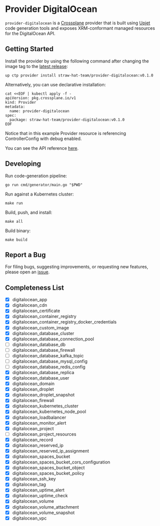# Provider DigitalOcean

`provider-digitalocean` is a [Crossplane](https://crossplane.io/) provider that
is built using [Upjet](https://github.com/crossplane/upjet) code
generation tools and exposes XRM-conformant managed resources for the
DigitalOcean API.

## Getting Started

Install the provider by using the following command after changing the image tag
to the [latest release](https://marketplace.upbound.io/providers/straw-hat-team/provider-digitalocean):
```
up ctp provider install straw-hat-team/provider-digitalocean:v0.1.0
```

Alternatively, you can use declarative installation:
```
cat <<EOF | kubectl apply -f -
apiVersion: pkg.crossplane.io/v1
kind: Provider
metadata:
  name: provider-digitalocean
spec:
  package: straw-hat-team/provider-digitalocean:v0.1.0
EOF
```

Notice that in this example Provider resource is referencing ControllerConfig with debug enabled.

You can see the API reference [here](https://doc.crds.dev/github.com/straw-hat-team/provider-digitalocean).

## Developing

Run code-generation pipeline:
```console
go run cmd/generator/main.go "$PWD"
```

Run against a Kubernetes cluster:

```console
make run
```

Build, push, and install:

```console
make all
```

Build binary:

```console
make build
```

## Report a Bug

For filing bugs, suggesting improvements, or requesting new features, please
open an [issue](https://github.com/straw-hat-team/provider-digitalocean/issues).

## Completeness List

- [x] digitalocean_app
- [x] digitalocean_cdn
- [x] digitalocean_certificate
- [x] digitalocean_container_registry
- [x] digitalocean_container_registry_docker_credentials
- [x] digitalocean_custom_image
- [x] digitalocean_database_cluster
- [x] digitalocean_database_connection_pool
- [ ] digitalocean_database_db
- [ ] digitalocean_database_firewall
- [ ] digitalocean_database_kafka_topic
- [ ] digitalocean_database_mysql_config
- [ ] digitalocean_database_redis_config
- [x] digitalocean_database_replica
- [x] digitalocean_database_user
- [x] digitalocean_domain
- [x] digitalocean_droplet
- [x] digitalocean_droplet_snapshot
- [x] digitalocean_firewall
- [x] digitalocean_kubernetes_cluster
- [x] digitalocean_kubernetes_node_pool
- [x] digitalocean_loadbalancer
- [x] digitalocean_monitor_alert
- [x] digitalocean_project
- [ ] digitalocean_project_resources
- [x] digitalocean_record
- [x] digitalocean_reserved_ip
- [x] digitalocean_reserved_ip_assignment
- [x] digitalocean_spaces_bucket
- [x] digitalocean_spaces_bucket_cors_configuration
- [x] digitalocean_spaces_bucket_object
- [x] digitalocean_spaces_bucket_policy
- [x] digitalocean_ssh_key
- [x] digitalocean_tag
- [x] digitalocean_uptime_alert
- [x] digitalocean_uptime_check
- [x] digitalocean_volume
- [x] digitalocean_volume_attachment
- [x] digitalocean_volume_snapshot
- [x] digitalocean_vpc
